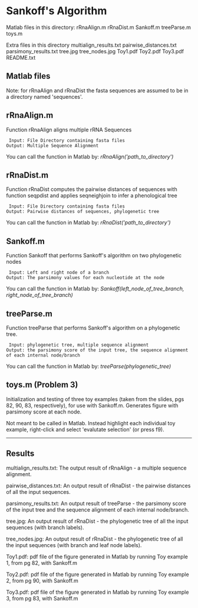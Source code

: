 Sankoff's Algorithm
===================

Matlab files in this directory:
rRnaAlign.m
rRnaDist.m
Sankoff.m
treeParse.m
toys.m

Extra files in this directory
multialign_results.txt
pairwise_distances.txt
parsimony_results.txt
tree.jpg
tree_nodes.jpg
Toy1.pdf
Toy2.pdf
Toy3.pdf
README.txt

Matlab files
-------------
Note: for rRnaAlign and rRnaDist the fasta sequences are assumed to be in a directory named 'sequences'.

rRnaAlign.m
-----------------------
Function rRnaAlign aligns multiple rRNA Sequences

     Input: File Directory containing fasta files
    Output: Multiple Sequence Alignment

You can call the function in Matlab by:
*rRnaAlign('path_to_directory')*


rRnaDist.m
-----------------------
Function rRnaDist computes the pairwise distances of sequences 
 with function seqpdist and applies seqneighjoin to infer a phenological tree

     Input: File Directory containing fasta files
    Output: Pairwise distances of sequences, phylogenetic tree

You can call the function in Matlab by:
*rRnaDist('path_to_directory')*

Sankoff.m
----------------------
Function Sankoff that performs Sankoff's algorithm on two phylogenetic nodes

     Input: Left and right node of a branch
    Output: The parsimony values for each nucleotide at the node 

You can call the function in Matlab by:
*Sankoff(left_node_of_tree_branch, right_node_of_tree_branch)*

treeParse.m
-------------------------
Function treeParse that performs Sankoff's algorithm on a phylogenetic tree.

     Input: phylogenetic tree, multiple sequence alignment
    Output: the parsimony score of the input tree, the sequence alignment of each internal node/branch

You can call the function in Matlab by:
*treeParse(phylogenetic_tree)*

toys.m (Problem 3)
-------------------
Initialization and testing of three toy examples (taken from the slides, pgs 82, 90, 83, respectively), for use with Sankoff.m.
 Generates figure with parsimony score at each node.

Not meant to be called in Matlab. Instead highlight each individual toy example, right-click and select 'evalutate selection' (or press f9).


---------
Results
--------
multialign_results.txt: The output result of rRnaAlign - a multiple sequence alignment.

pairwise_distances.txt: An output result of rRnaDist - the pairwise distances of all the input sequences.

parsimony_results.txt:  An output result of treeParse - the parsimony score of the input tree and the sequence alignment of each internal node/branch.

tree.jpg:        An output result of rRnaDist - the phylogenetic tree of all the input sequences (with branch labels).

tree_nodes.jpg:  An output result of rRnaDist - the phylogenetic tree of all the input sequences (with branch and leaf node labels).

Toy1.pdf: pdf file of the figure generated in Matlab by running Toy example 1, from pg 82, with Sankoff.m

Toy2.pdf: pdf file of the figure generated in Matlab by running Toy example 2, from pg 90, with Sankoff.m

Toy3.pdf: pdf file of the figure generated in Matlab by running Toy example 3, from pg 83, with Sankoff.m


